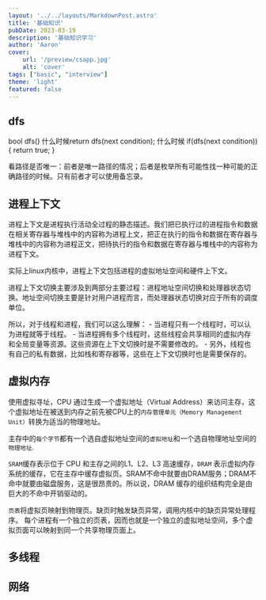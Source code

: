 ```yaml
---
layout: '../../layouts/MarkdownPost.astro'
title: '基础知识'
pubDate: 2023-03-19
description: '基础知识学习'
author: 'Aaron'
cover:
    url: '/preview/csapp.jpg'
    alt: 'cover'
tags: ["basic", "interview"]
theme: 'light'
featured: false
---
```


## dfs

bool dfs()
什么时候return dfs(next condition); 什么时候 if(dfs(next condition)) { return true; }

看路径是否唯一：前者是唯一路径的情况；后者是枚举所有可能性找一种可能的正确路径的时候。只有前者才可以使用备忘录。



## 进程上下文
进程上下文是进程执行活动全过程的静态描述。我们把已执行过的进程指令和数据在相关寄存器与堆栈中的内容称为进程上文，把正在执行的指令和数据在寄存器与堆栈中的内容称为进程正文，把待执行的指令和数据在寄存器与堆栈中的内容称为进程下文。

实际上linux内核中，进程上下文包括进程的虚拟地址空间和硬件上下文。

进程上下文切换主要涉及到两部分主要过程：进程地址空间切换和处理器状态切换。地址空间切换主要是针对用户进程而言，而处理器状态切换对应于所有的调度单位。

所以，对于线程和进程，我们可以这么理解： - 当进程只有一个线程时，可以认为进程就等于线程。 - 当进程拥有多个线程时，这些线程会共享相同的虚拟内存和全局变量等资源。这些资源在上下文切换时是不需要修改的。 - 另外，线程也有自己的私有数据，比如栈和寄存器等，这些在上下文切换时也是需要保存的。

## 虚拟内存
使用虚拟寻址，CPU 通过生成一个虚拟地址（Virtual Address）来访问主存，这个虚拟地址在被送到内存之前先被CPU上的`内存管理单元（Memory Management Unit）`转换为适当的物理地址。

主存中的`每个字节`都有一个选自虚拟地址空间的`虚拟地址`和一个选自物理地址空间的`物理地址`.

`SRAM`缓存表示位于 CPU 和主存之间的L1、L2、L3 高速缓存，`DRAM` 表示虚拟内存系统的缓存，它在主存中缓存虚拟页。SRAM不命中就要由DRAM服务；DRAM不命中就要由磁盘服务，这是很昂贵的。所以说，DRAM 缓存的组织结构完全是由巨大的不命中开销驱动的。

`页表`将虚拟页映射到物理页。缺页时触发缺页异常，调用内核中的缺页异常处理程序。
每个进程有一个独立的页表，因而也就是一个独立的虚拟地址空间，多个虚拟页面可以映射到同一个共享物理页面上。

## 多线程

## 网络